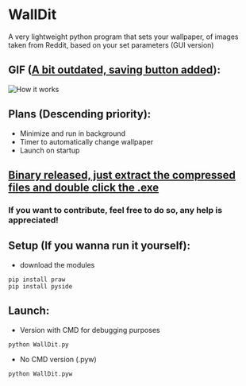 # WallDit
A very lightweight python program that sets your wallpaper, of images taken from Reddit, based on your set parameters (GUI version)

## GIF ([A bit outdated, saving button added](https://github.com/MrCappuccino/WallDit-QT/releases)):
![How it works](http://i.imgur.com/jfVSYvC.gif)

## Plans (Descending priority):
* Minimize and run in background
* Timer to automatically change wallpaper
* Launch on startup

## [Binary released, just extract the compressed files and double click the .exe](https://github.com/MrCappuccino/WallDit-QT/releases)

### If you want to contribute, feel free to do so, any help is appreciated!

## Setup (If you wanna run it yourself):
* download the modules
```
pip install praw
pip install pyside
```

## Launch:

* Version with CMD for debugging purposes

```
python WallDit.py
```

* No CMD version (.pyw)

```
python WallDit.pyw
```